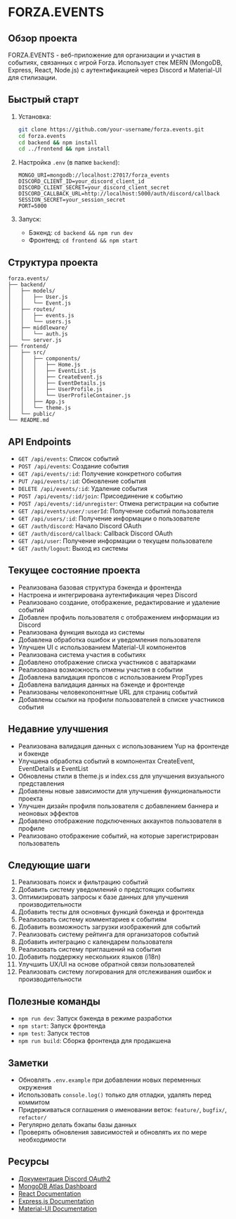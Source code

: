 
# FORZA.EVENTS

## Обзор проекта

FORZA.EVENTS - веб-приложение для организации и участия в событиях, связанных с игрой Forza. Использует стек MERN (MongoDB, Express, React, Node.js) с аутентификацией через Discord и Material-UI для стилизации.

## Быстрый старт

1. Установка:
   ```bash
   git clone https://github.com/your-username/forza.events.git
   cd forza.events
   cd backend && npm install
   cd ../frontend && npm install
   ```

2. Настройка `.env` (в папке `backend`):
   ```
   MONGO_URI=mongodb://localhost:27017/forza_events
   DISCORD_CLIENT_ID=your_discord_client_id
   DISCORD_CLIENT_SECRET=your_discord_client_secret
   DISCORD_CALLBACK_URL=http://localhost:5000/auth/discord/callback
   SESSION_SECRET=your_session_secret
   PORT=5000
   ```

3. Запуск:
   - Бэкенд: `cd backend && npm run dev`
   - Фронтенд: `cd frontend && npm start`

## Структура проекта

```
forza.events/
├── backend/
│   ├── models/
│   │   ├── User.js
│   │   └── Event.js
│   ├── routes/
│   │   ├── events.js
│   │   └── users.js
│   ├── middleware/
│   │   └── auth.js
│   └── server.js
├── frontend/
│   ├── src/
│   │   ├── components/
│   │   │   ├── Home.js
│   │   │   ├── EventList.js
│   │   │   ├── CreateEvent.js
│   │   │   ├── EventDetails.js
│   │   │   ├── UserProfile.js
│   │   │   └── UserProfileContainer.js
│   │   ├── App.js
│   │   └── theme.js
│   └── public/
└── README.md
```

## API Endpoints

- `GET /api/events`: Список событий
- `POST /api/events`: Создание события
- `GET /api/events/:id`: Получение конкретного события
- `PUT /api/events/:id`: Обновление события
- `DELETE /api/events/:id`: Удаление события
- `POST /api/events/:id/join`: Присоединение к событию
- `POST /api/events/:id/unregister`: Отмена регистрации на событие
- `GET /api/events/user/:userId`: Получение событий пользователя
- `GET /api/users/:id`: Получение информации о пользователе
- `GET /auth/discord`: Начало Discord OAuth
- `GET /auth/discord/callback`: Callback Discord OAuth
- `GET /api/user`: Получение информации о текущем пользователе
- `GET /auth/logout`: Выход из системы

## Текущее состояние проекта

- Реализована базовая структура бэкенда и фронтенда
- Настроена и интегрирована аутентификация через Discord
- Реализовано создание, отображение, редактирование и удаление событий
- Добавлен профиль пользователя с отображением информации из Discord
- Реализована функция выхода из системы
- Добавлена обработка ошибок и уведомления пользователя
- Улучшен UI с использованием Material-UI компонентов
- Реализована система участия в событиях
- Добавлено отображение списка участников с аватарками
- Реализована возможность отмены участия в событии
- Добавлена валидация пропсов с использованием PropTypes
- Добавлена валидация данных на бэкенде и фронтенде
- Реализованы человекопонятные URL для страниц событий
- Добавлены ссылки на профили пользователей в списке участников события

## Недавние улучшения

- Реализована валидация данных с использованием Yup на фронтенде и бэкенде
- Улучшена обработка событий в компонентах CreateEvent, EventDetails и EventList
- Обновлены стили в theme.js и index.css для улучшения визуального представления
- Добавлены новые зависимости для улучшения функциональности проекта
- Улучшен дизайн профиля пользователя с добавлением баннера и неоновых эффектов
- Добавлено отображение подключенных аккаунтов пользователя в профиле
- Реализовано отображение событий, на которые зарегистрирован пользователь

## Следующие шаги

1. Реализовать поиск и фильтрацию событий
2. Добавить систему уведомлений о предстоящих событиях
3. Оптимизировать запросы к базе данных для улучшения производительности
4. Добавить тесты для основных функций бэкенда и фронтенда
5. Реализовать систему комментариев к событиям
6. Добавить возможность загрузки изображений для событий
7. Реализовать систему рейтинга для организаторов событий
8. Добавить интеграцию с календарем пользователя
9. Реализовать систему приглашений на события
10. Добавить поддержку нескольких языков (i18n)
11. Улучшить UX/UI на основе обратной связи пользователей
12. Реализовать систему логирования для отслеживания ошибок и производительности

## Полезные команды

- `npm run dev`: Запуск бэкенда в режиме разработки
- `npm start`: Запуск фронтенда
- `npm test`: Запуск тестов
- `npm run build`: Сборка фронтенда для продакшена

## Заметки

- Обновлять `.env.example` при добавлении новых переменных окружения
- Использовать `console.log()` только для отладки, удалять перед коммитом
- Придерживаться соглашения о именовании веток: `feature/`, `bugfix/`, `refactor/`
- Регулярно делать бэкапы базы данных
- Проверять обновления зависимостей и обновлять их по мере необходимости

## Ресурсы

- [Документация Discord OAuth2](https://discord.com/developers/docs/topics/oauth2)
- [MongoDB Atlas Dashboard](https://cloud.mongodb.com/)
- [React Documentation](https://reactjs.org/docs/getting-started.html)
- [Express.js Documentation](https://expressjs.com/)
- [Material-UI Documentation](https://mui.com/material-ui/getting-started/overview/)
